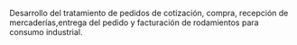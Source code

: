Desarrollo del tratamiento de pedidos de cotización, compra, recepción de mercaderías,entrega del pedido y facturación de rodamientos para consumo industrial.